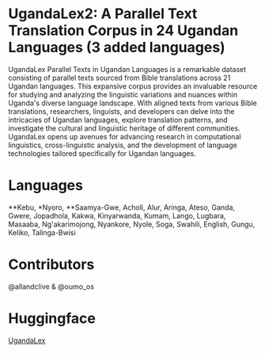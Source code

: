 # UgandaLex2: A Parallel Text Translation Corpus in 24 Ugandan Languages (3 added languages)
UgandaLex Parallel Texts in Ugandan Languages is a remarkable dataset consisting of parallel texts sourced from Bible translations across 21 Ugandan languages. This expansive corpus provides an invaluable resource for studying and analyzing the linguistic variations and nuances within Uganda's diverse language landscape. With aligned texts from various Bible translations, researchers, linguists, and developers can delve into the intricacies of Ugandan languages, explore translation patterns, and investigate the cultural and linguistic heritage of different communities. UgandaLex opens up avenues for advancing research in computational linguistics, cross-linguistic analysis, and the development of language technologies tailored specifically for Ugandan languages.
# Languages
**Kebu, *Nyoro, **Saamya-Gwe, Acholi, Alur, Aringa, Ateso, Ganda, Gwere, Jopadhola, Kakwa, Kinyarwanda, Kumam, Lango, Lugbara, Masaaba, Ng'akarimojong, Nyankore, Nyole, Soga, Swahili, English, Gungu, Keliko, Talinga-Bwisi
# Contributors
@allandclive & @oumo_os
# Huggingface
[UgandaLex](https://huggingface.co/datasets/allandclive/UgandaLex2)

